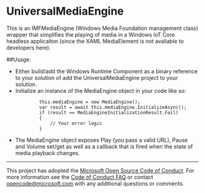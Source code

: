 # UniversalMediaEngine
This is an IMFMediaEngine (Windows Media Foundation management class) wrapper that simplifies the playing of media 
in a Windows IoT Core headless applicaiton (since the XAML MediaElement is not avaliable to developers here).

##Usage:

* Either build/add the Windows Runtime Component as a binary reference to your solution of add the UniversalMediaEngine project to your solution.
* Initialize an instance of the MediaEngine object in your code like so:
```
            this.mediaEngine = new MediaEngine();
            var result = await this.mediaEngine.InitializeAsync();
            if (result == MediaEngineInitializationResult.Fail)
            {
                // Your error logic           
            }
```
* The MediaEngine object exposes Play (you pass a valid URL), Pause and Volume set/get as well as a callback that is fired when the state of media playback changes.
 
***

This project has adopted the [Microsoft Open Source Code of Conduct](http://microsoft.github.io/codeofconduct). For more information see the [Code of Conduct FAQ](http://microsoft.github.io/codeofconduct/faq.md) or contact [opencode@microsoft.com](mailto:opencode@microsoft.com) with any additional questions or comments.
